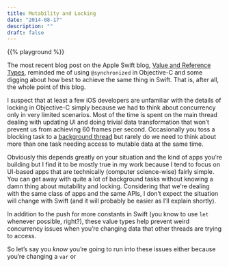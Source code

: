 ```yaml
---
title: Mutability and Locking
date: "2014-08-17"
description: ""
draft: false
---
```


{{% playground %}}

The most recent blog post on the Apple Swift blog, [Value and Reference Types](https://developer.apple.com/swift/blog/?id=10), reminded me of using `@synchronized` in Objective-C and some digging about how best to achieve the same thing in Swift. That is, after all, the whole point of this blog.

I suspect that at least a few iOS developers are unfamiliar with the details of locking in Objective-C simply because we had to think about concurrency only in very limited scenarios. Most of the time is spent on the main thread dealing with updating UI and doing trivial data transformation that won’t prevent us from achieving 60 frames per second. Occasionally you toss a blocking task to a [background thread](/background-threads/) but rarely do we need to think about more than one task needing access to mutable data at the same time.

Obviously this depends greatly on your situation and the kind of apps you’re building but I find it to be mostly true in my work because I tend to focus on UI-based apps that are technically (computer science-wise) fairly simple. You can get away with quite a lot of background tasks without knowing a damn thing about mutability and locking. Considering that we’re dealing with the same class of apps and the same APIs, I don’t expect the situation will change with Swift (and it will probably be easier as I’ll explain shortly).


In addition to the push for more constants in Swift (you know to use `let` whenever possible, right?), these value types help prevent weird concurrency issues when you’re changing data that other threads are trying to access.

So let’s say you *know* you’re going to run into these issues either because you’re changing a `var` or  
